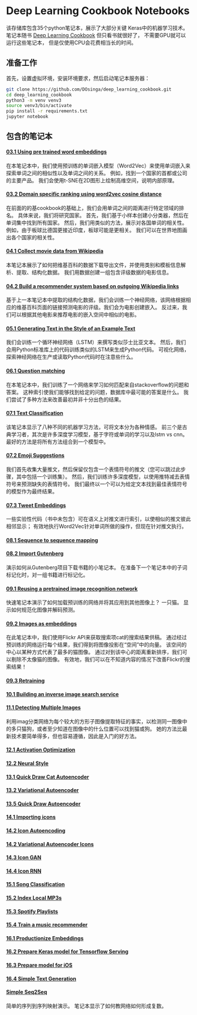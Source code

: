 # Deep Learning Cookbook Notebooks

该存储库包含35个python笔记本，展示了大部分关键
Keras中的机器学习技术。 笔记本随书
[Deep Learning Cookbook](https://www.amazon.com/Deep-Learning-Cookbook-Practical-Recipes) 但只看书就很好了， 不需要GPU就可以运行这些笔记本，
但是仅使用CPU会花费相当长的时间。

## 准备工作

首先，设置虚拟环境，安装环境要求，然后启动笔记本服务器：

```Bash
git clone https://github.com/DOsinga/deep_learning_cookbook.git
cd deep_learning_cookbook
python3 -m venv venv3
source venv3/bin/activate
pip install -r requirements.txt
jupyter notebook
```

## 包含的笔记本

#### [03.1 Using pre trained word embeddings](03.1%20Using%20pre%20trained%20word%20embeddings.ipynb)

在本笔记本中，我们使用预训练的单词嵌入模型（Word2Vec）来使用单词嵌入来探索单词之间的相似性以及单词之间的关系。 例如，找到一个国家的首都或公司的主要产品。 我们会使用t-SNE在2D图形上绘制高维空间，说明内部原理。

#### [03.2 Domain specific ranking using word2vec cosine distance](03.2%20Domain%20specific%20ranking%20using%20word2vec%20cosine%20distance.ipynb)

在前面的的基cookbook的基础上，我们会用单词之间的距离进行特定领域的排名。 具体来说，我们将研究国家。 首先，我们基于小样本创建小分类器，然后在单词集中找到所有国家。 然后，我们用类似的方法，展示对各国单词的相关性。 例如，由于板球比德国更接近印度，板球可能是更相关。 我们可以在世界地图画出各个国家的相关性。

#### [04.1 Collect movie data from Wikipedia](04.1%20Collect%20movie%20data%20from%20Wikipedia.ipynb)

本笔记本展示了如何把维基百科的数据下载导出文件，并使用类别和模板信息解析、提取、结构化数据。 我们用数据创建一组包含评级数据的电影信息。

#### [04.2 Build a recommender system based on outgoing Wikipedia links](04.2%20Build%20a%20recommender%20system%20based%20on%20outgoing%20Wikipedia%20links.ipynb)

基于上一本笔记本中提取的结构化数据，我们会训练一个神经网络，该网络根据相应的维基百科页面的链接预测电影的评级。我们会为电影创建嵌入。 反过来，我们可以根据其他电影来推荐电影的嵌入空间中相似的电影。

#### [05.1 Generating Text in the Style of an Example Text](05.1%20Generating%20Text%20in%20the%20Style%20of%20an%20Example%20Text.ipynb)

我们会训练一个循环神经网络（LSTM）来撰写类似莎士比亚文本。 然后，我们会用Python标准库上的代码训练类似的LSTM来生成Python代码。 可视化网络，探索神经网络在生产或读取Python代码时在注意些什么。

#### [06.1 Question matching](06.1%20Question%20matching.ipynb)

在本笔记本中，我们训练了一个网络来学习如何匹配来自stackoverflow的问题和答案。 这种索引使我们能够找到给定的问题，数据库中最可能的答案是什么。 我们尝试了多种方法来改善最初并非十分出色的结果。

#### [07.1 Text Classification](07.1%20Text%20Classification.ipynb)

该笔记本显示了八种不同的机器学习方法，可将文本分为各种情感。 前三个是古典学习者，其次是许多深度学习模型，基于字符或单词的学习以及lstm vs cnn。 最好的方法是将所有方法组合到一个模型中。

#### [07.2 Emoji Suggestions](07.2%20Emoji%20Suggestions.ipynb)

我们首先收集大量推文，然后保留仅包含一个表情符号的推文（您可以跳过此步骤，其中包括一个训练集）。 然后，我们训练许多深度模型，以使用推特减去表情符号来预测缺失的表情符号。 我们最终以一个可以为给定文本找到最佳表情符号的模型作为最终结果。

#### [07.3 Tweet Embeddings](07.3%20Tweet%20Embeddings.ipynb)

一些实验性代码（书中未包含）可在语义上对推文进行索引，以使相似的推文彼此相邻显示； 有效地执行Word2Vec针对单词所做的操作，但现在针对推文执行。

#### [08.1 Sequence to sequence mapping](08.1%20Sequence%20to%20sequence%20mapping.ipynb)
#### [08.2 Import Gutenberg](08.2%20Import%20Gutenberg.ipynb)

演示如何从Gutenberg项目下载书籍的小笔记本。 在准备下一个笔记本中的子词标记化时，对一组书籍进行标记化。

#### [09.1 Reusing a pretrained image recognition network](09.1%20Reusing%20a%20pretrained%20image%20recognition%20network.ipynb)

快速笔记本演示了如何加载预训练的网络并将其应用到其他图像上？ 一只猫。 显示如何规范化图像并解码预测。

#### [09.2 Images as embeddings](09.2%20Images%20as%20embeddings.ipynb)

在此笔记本中，我们使用Flickr API来获取搜索项cat的搜索结果供稿。 通过经过预训练的网络运行每个结果，我们得到将图像投影在“空间”中的向量。 该空间的中心以某种方式代表了最多的猫图像。 通过对到该中心的距离重新排序，我们可以剔除不太像猫的图像。 有效地，我们可以在不知道内容的情况下改善Flickr的搜索结果！

#### [09.3 Retraining](09.3%20Retraining.ipynb)
#### [10.1 Building an inverse image search service](10.1%20Building%20an%20inverse%20image%20search%20service.ipynb)
#### [11.1 Detecting Multiple Images](11.1%20Detecting%20Multiple%20Images.ipynb)

利用imag分类网络为每个较大的方形子图像提取特征的事实，以检测同一图像中的多只猫狗，或者至少知道在图像中的什么位置可以找到猫或狗。 她的方法比最新技术要简单得多，但也容易遵循，因此是入门的好方法。

#### [12.1 Activation Optimization](12.1%20Activation%20Optimization.ipynb)
#### [12.2 Neural Style](12.2%20Neural%20Style.ipynb)
#### [13.1 Quick Draw Cat Autoencoder](13.1%20Quick%20Draw%20Cat%20Autoencoder.ipynb)
#### [13.2 Variational Autoencoder](13.2%20Variational%20Autoencoder.ipynb)
#### [13.5 Quick Draw Autoencoder](13.5%20Quick%20Draw%20Autoencoder.ipynb)
#### [14.1 Importing icons](14.1%20Importing%20icons.ipynb)
#### [14.2 Icon Autoencoding](14.2%20Icon%20Autoencoding.ipynb)
#### [14.2 Variational Autoencoder Icons](14.2%20Variational%20Autoencoder%20Icons.ipynb)
#### [14.3 Icon GAN](14.3%20Icon%20GAN.ipynb)
#### [14.4 Icon RNN](14.4%20Icon%20RNN.ipynb)
#### [15.1 Song Classification](15.1%20Song%20Classification.ipynb)
#### [15.2 Index Local MP3s](15.2%20Index%20Local%20MP3s.ipynb)
#### [15.3 Spotify Playlists](15.3%20Spotify%20Playlists.ipynb)
#### [15.4 Train a music recommender](15.4%20Train%20a%20music%20recommender.ipynb)
#### [16.1 Productionize Embeddings](16.1%20Productionize%20Embeddings.ipynb)
#### [16.2 Prepare Keras model for Tensorflow Serving](16.2%20Prepare%20Keras%20model%20for%20Tensorflow%20Serving.ipynb)
#### [16.3 Prepare model for iOS](16.3%20Prepare%20model%20for%20iOS.ipynb)
#### [16.4 Simple Text Generation](16.4%20Simple%20Text%20Generation.ipynb)
#### [Simple Seq2Seq](Simple%20Seq2Seq.ipynb)

简单的序列到序列映射演示。 笔记本显示了如何教网络如何形成复数。
